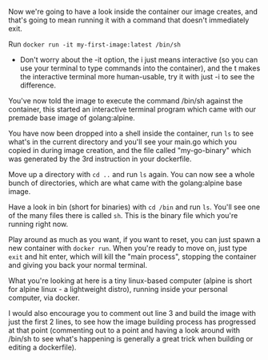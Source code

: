 Now we're going to have a look inside the container our image creates, and that's going to mean running it with a command that doesn't immediately exit.

Run `docker run -it my-first-image:latest /bin/sh`
- Don't worry about the -it option, the i just means interactive (so you can use your terminal to type commands into the container), and the t makes the interactive terminal more human-usable, try it with just -i to see the difference.

You've now told the image to execute the command /bin/sh against the container, this started an interactive terminal program which came with our premade base image of golang:alpine.

You have now been dropped into a shell inside the container, run `ls` to see what's in the current directory and you'll see your main.go which you copied in during image creation, and the file called "my-go-binary" which was generated by the 3rd instruction in your dockerfile.

Move up a directory with `cd ..` and run `ls` again. You can now see a whole bunch of directories, which are what came with the golang:alpine base image. 

Have a look in bin (short for binaries) with `cd /bin` and run `ls`. You'll see one of the many files there is called `sh`. This is the binary file which you're running right now.

Play around as much as you want, if you want to reset, you can just spawn a new container with `docker run`. When you're ready to move on, just type `exit` and hit enter, which will kill the "main process", stopping the container and giving you back your normal terminal.

What you're looking at here is a tiny linux-based computer (alpine is short for alpine linux - a lightweight distro), running inside your personal computer, via docker.

I would   also encourage you to comment out line 3 and build the image with just the first 2 lines, to see how the image building process has progressed at that point (commenting out to a point and having a look around with /bin/sh to see what's happening is generally a great trick when building or editing a dockerfile).
